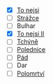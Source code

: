 
- [x] [To nejsi](tonejsi.md)
- [ ] [Strážce](strazce.md)
- [ ] Bulhar
- [x] [To nejsi II](tonejsi.md)
- [ ] [Tchýně](tchyne.md)
- [ ] [Polednice](polednice.md)
- [ ] [Pád](pad.md)
- [ ] Dar
- [ ] [Polomrtví](polomrtvi.md)
